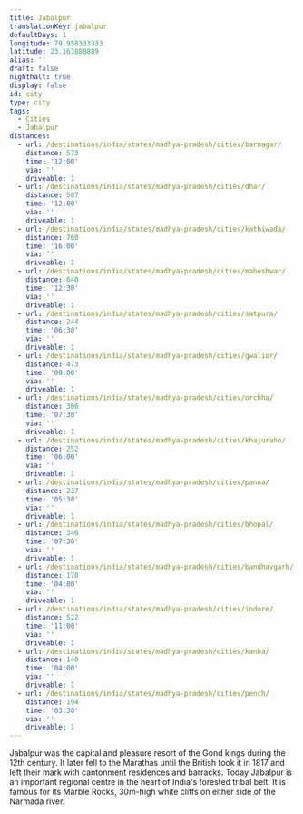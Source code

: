 ```yaml
---
title: Jabalpur
translationKey: jabalpur
defaultDays: 1
longitude: 79.958333333
latitude: 23.163888889
alias: ''
draft: false
nighthalt: true
display: false
id: city
type: city
tags:
  - Cities
  - Jabalpur
distances:
  - url: /destinations/india/states/madhya-pradesh/cities/barnagar/
    distance: 573
    time: '12:00'
    via: ''
    driveable: 1
  - url: /destinations/india/states/madhya-pradesh/cities/dhar/
    distance: 587
    time: '12:00'
    via: ''
    driveable: 1
  - url: /destinations/india/states/madhya-pradesh/cities/kathiwada/
    distance: 760
    time: '16:00'
    via: ''
    driveable: 1
  - url: /destinations/india/states/madhya-pradesh/cities/maheshwar/
    distance: 640
    time: '12:30'
    via: ''
    driveable: 1
  - url: /destinations/india/states/madhya-pradesh/cities/satpura/
    distance: 244
    time: '06:30'
    via: ''
    driveable: 1
  - url: /destinations/india/states/madhya-pradesh/cities/gwalior/
    distance: 473
    time: '09:00'
    via: ''
    driveable: 1
  - url: /destinations/india/states/madhya-pradesh/cities/orchha/
    distance: 366
    time: '07:30'
    via: ''
    driveable: 1
  - url: /destinations/india/states/madhya-pradesh/cities/khajuraho/
    distance: 252
    time: '06:00'
    via: ''
    driveable: 1
  - url: /destinations/india/states/madhya-pradesh/cities/panna/
    distance: 237
    time: '05:30'
    via: ''
    driveable: 1
  - url: /destinations/india/states/madhya-pradesh/cities/bhopal/
    distance: 346
    time: '07:30'
    via: ''
    driveable: 1
  - url: /destinations/india/states/madhya-pradesh/cities/bandhavgarh/
    distance: 170
    time: '04:00'
    via: ''
    driveable: 1
  - url: /destinations/india/states/madhya-pradesh/cities/indore/
    distance: 522
    time: '11:00'
    via: ''
    driveable: 1
  - url: /destinations/india/states/madhya-pradesh/cities/kanha/
    distance: 140
    time: '04:00'
    via: ''
    driveable: 1
  - url: /destinations/india/states/madhya-pradesh/cities/pench/
    distance: 194
    time: '03:30'
    via: ''
    driveable: 1
---
```



































































































Jabalpur was the capital and pleasure resort of the Gond kings during the 12th century. It later fell to the Marathas until the British took it in 1817 and left their mark with cantonment residences and barracks. Today Jabalpur is an important regional centre in the heart of India's forested tribal belt. It is famous for its Marble Rocks, 30m-high white cliffs on either side of the Narmada river.